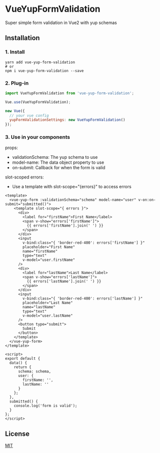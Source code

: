 # VueYupFormValidation

Super simple form validation in Vue2 with yup schemas

## Installation

### 1. Install

```
yarn add vue-yup-form-validation
# or
npm i vue-yup-form-validation --save
```

### 2. Plug-in

```js
import VueYupFormValidation from 'vue-yup-form-validation';

Vue.use(VueYupFormValidation);

new Vue({
  // your vue config
  yupFormValidationSettings: new VueYupFormValidation()
});
```

### 3. Use in your components

props:

- validationSchema: The yup schema to use
- model-name: The data object property to use
- on-submit: Callback for when the form is valid

slot-scoped errors:

- Use a template with slot-scope="{errors}" to access errors

```vue
<template>
  <vue-yup-form :validationSchema="schema" model-name="user" v-on:on-submit="submitted()">
    <template slot-scope="{ errors }">
      <div>
        <label for="firstName">First Name</label>
        <span v-show="errors['firstName']">
          {{ errors['firstName'].join(' ') }}
        </span>
      </div>
      <input
        v-bind:class="{ 'border-red-400': errors['firstName'] }"
        placeholder="First Name"
        name="firstName"
        type="text"
        v-model="user.firstName"
      />
      <div>
        <label for="lastName">Last Name</label>
        <span v-show="errors['lastName']">
          {{ errors['lastName'].join(' ') }}
        </span>
      </div>
      <input
        v-bind:class="{ 'border-red-400': errors['lastName'] }"
        placeholder="Last Name"
        name="lastName"
        type="text"
        v-model="user.lastName"
      />
      <button type="submit">
        Submit
      </button>
    </template>
  </vue-yup-form>
</template>

<script>
export default {
  data() {
    return {
      schema: schema,
      user: {
        firstName: '',
        lastName: ''
      }
    };
  },
  submitted() {
    console.log('form is valid');
  }
};
</script>
```

## License

[MIT](http://opensource.org/licenses/MIT)
